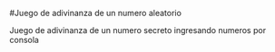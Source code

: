 #Juego de adivinanza de un numero aleatorio

Juego de adivinanza de un numero secreto ingresando numeros por consola
